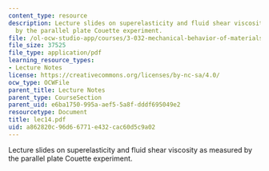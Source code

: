 ```yaml
---
content_type: resource
description: Lecture slides on superelasticity and fluid shear viscosity as measured
  by the parallel plate Couette experiment.
file: /ol-ocw-studio-app/courses/3-032-mechanical-behavior-of-materials-fall-2007/a862820c96d66771e432cac60d5c9a02_lec14.pdf
file_size: 37525
file_type: application/pdf
learning_resource_types:
- Lecture Notes
license: https://creativecommons.org/licenses/by-nc-sa/4.0/
ocw_type: OCWFile
parent_title: Lecture Notes
parent_type: CourseSection
parent_uid: e6ba1750-995a-aef5-5a8f-dddf695049e2
resourcetype: Document
title: lec14.pdf
uid: a862820c-96d6-6771-e432-cac60d5c9a02
---
```

Lecture slides on superelasticity and fluid shear viscosity as measured by the parallel plate Couette experiment.